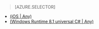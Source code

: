 <!-- deleted by customization
> [AZURE.SELECTOR-LIST (Platform | Backend)]
- [(iOS | Any)](../articles/mobile-services-ios-handling-conflicts-offline-data.md)
- [(Windows Runtime 8.1 universal C# | Any)](../articles/mobile-services-windows-store-dotnet-handling-conflicts-offline-data.md)
-->
<!-- keep by customization: begin -->
> [AZURE.SELECTOR]
- [(iOS | Any)](/documentation/articles/mobile-services-ios-handling-conflicts-offline-data)
- [(Windows  Runtime 8.1 universal C# | Any)](/documentation/articles/mobile-services-windows-store-dotnet-handling-conflicts-offline-data)
<!-- keep by customization: end -->
